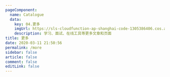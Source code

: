 ```yaml
---
pageComponent: 
  name: Catalogue
  data: 
    key: 04.更多
    imgUrl: https://sls-cloudfunction-ap-shanghai-code-1305386406.cos.ap-shanghai.myqcloud.com/img/more.png
    description: 学习、面试、在线工具等更多文章和页面
title: 更多
date: 2020-03-11 21:50:56
permalink: /more
sidebar: false
article: false
comment: false
editLink: false
---
```

